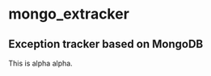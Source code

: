 mongo_extracker
===============

Exception tracker based on MongoDB
----------------------------------

This is alpha alpha.

